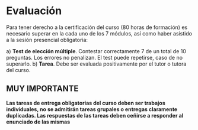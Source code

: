 # Evaluación

Para tener derecho a la certificación del curso (80 horas de formación) es necesario superar en la cada uno de los 7 módulos, así como haber asistido a la sesión presencial obligatoria:

a) **Test de elección múltiple**. Contestar correctamente 7 de un total de 10 preguntas. Los errores no penalizan. El test puede repetirse, caso de no superarlo.
b) **Tarea**. Debe ser evaluada positivamente por el tutor o tutora del curso.
## MUY IMPORTANTE
**Las tareas de entrega obligatorias del curso deben ser trabajos individuales, no se admitirán tareas grupales o entregas claramente duplicadas. Las respuestas de las tareas deben ceñirse a responder al enunciado de las mismas**

